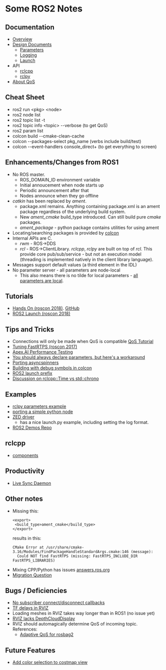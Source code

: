# Some ROS2 Notes

## Documentation

 * [Overview](https://index.ros.org/doc/ros2/)
 * [Design Documents](http://design.ros2.org)
   * [Parameters](http://design.ros2.org/articles/ros_parameters.html)
   * [Logging](https://index.ros.org/doc/ros2/Concepts/Logging/)
   * [Launch](http://design.ros2.org/articles/roslaunch.html)
 * API
   * [rclcpp](http://docs.ros2.org/foxy/api/rclcpp/index.html)
   * [rclpy](http://docs.ros2.org/latest/api/rclpy/index.html)
 * [About QoS](https://index.ros.org/doc/ros2/Concepts/About-Quality-of-Service-Settings/)

## Cheat Sheet

 * ros2 run \<pkg\> \<node\>
 * ros2 node list
 * ros2 topic list -t
 * ros2 topic info \<topic\> --verbose (to get QoS)
 * ros2 param list
 * colcon build --cmake-clean-cache
 * colcon <verb> --packages-select pkg_name (verbs include build/test)
 * colcon <verb> --event-handlers console_direct+ (to get everything to screen)

## Enhancements/Changes from ROS1

 * No ROS master.
   * ROS_DOMAIN_ID environment variable
   * Initial annoucement when node starts up
   * Periodic announcement after that
   * Nodes announce when they go offline
 * _catkin_ has been replaced by _ament_.
   * package.xml remains. Anything containing package.xml is an ament package
     regardless of the underlying build system.
   * New _ament_cmake_ build_type introduced. Can still build pure _cmake_ packages.
   * _ament_package_ - python package contains utilities for using ament
 * Locating/searching packages is provided by [colcon](http://design.ros2.org/articles/build_tool.html)
 * Internal APIs are C.
   * _rwm_ - ROS->DDS
   * _rcl_ - ROS->ClientLibrary. _rclcpp_, _rclpy_ are built on top of _rcl_.
     This provide core pub/sub/service - but not an execution model (threading
     is implemented natively in the client library language).
 * Messages support default values (a third element in the IDL)
 * No parameter server - all parameters are node-local
   * This also means there is no tilde for local parameters - [all parameters are local](https://answers.ros.org/question/317929/retrieving-parameters-from-nodes-rclpy/).

## Tutorials

 * [Hands On (roscon 2018)](https://vimeo.com/292693129). [GitHub](https://github.com/Karsten1987/confbot_robot)
 * [ROS2 Launch (roscon 2018)](https://vimeo.com/292699162)

## Tips and Tricks

 * Connections will only be made when QoS is compatible [QoS Tutorial](https://index.ros.org/doc/ros2/Tutorials/Quality-of-Service/)
 * [Tuning FastRTPS (roscon 2017)](https://roscon.ros.org/2017/presentations/ROSCon%202017%20ROS2%20Fine%20Tuning.pdf)
 * [Apex.AI Performance Testing](https://gitlab.com/ApexAI/performance_test/)
 * [You should always declare parameters, but here's a workaround](https://answers.ros.org/question/325960/do-i-always-have-to-declare-parameters/)
 * [Porting asyncspinners](https://github.com/ros2/rclcpp/issues/335)
 * [Building with debug symbols in colcon](https://answers.ros.org/question/320252/ros2-colcon-debug-symbols-for-use-with-ddd/)
 * [ROS2 launch prefix](https://answers.ros.org/question/343326/ros2-prefix-in-launch-file/)
 * [Discussion on rclcpp::Time vs std::chrono](https://discourse.ros.org/t/ros-2-time-vs-std-chrono/6293/8)

## Examples

 * [rclpy parameters example](https://answers.ros.org/question/348149/confision-about-ros2-rclpy-parameter/)
 * [porting a simple python node](https://github.com/mikeferguson/etherbotix_python/commit/3e7693584959f085393b2d0994ef76cffafcc916)
 * [ZED driver](https://www.stereolabs.com/docs/ros2/lifecycle/)
   * has a nice launch.py example, including setting the log format.
 * [ROS2 Demos Repo](https://github.com/ros2/demos)

## rclcpp

 * [components](https://index.ros.org/doc/ros2/Tutorials/Composition/)

## Productivity

 * [Live Sync Daemon](https://blog.roverrobotics.com/ros-2-dev-tip-sync-your-code-with-lsyncd/)

## Other notes

 * Missing this:
   ```
   <export>
    <build_type>ament_cmake</build_type>
   </export>
   ```
   results in this:
   ```
   CMake Error at /usr/share/cmake-3.16/Modules/FindPackageHandleStandardArgs.cmake:146 (message):
     Could NOT find FastRTPS (missing: FastRTPS_INCLUDE_DIR FastRTPS_LIBRARIES)

   ```
  * Mixing CPP/Python has issues [answers.ros.org](https://discourse.ros.org/t/mixed-python-cpp-ament-package/1452/9)
  * [Migration Question](https://answers.ros.org/question/354216/switching-to-ros2-foxy-or-staying-on-ros1-hurdles-caveats/)

## Bugs / Deficiencies

 * [No subscriber connect/disconnect callbacks](https://answers.ros.org/question/286069/implementing-subscriberstatuscallback-within-ros2/)
 * [TF delays in RVIZ](https://github.com/ros2/rviz/issues/359)
 * Loading meshes in RVIZ takes way longer than in ROS1 (no issue yet)
 * [RVIZ lacks DepthCloudDisplay](https://github.com/ros2/rviz/issues/92)
 * RVIZ should automagically determine QoS of incoming topic. References:
   * [Adaptive QoS for rosbag2](https://github.com/ros2/rosbag2/pull/343/files)
  
## Future Features
 * [Add color selection to costmap view](https://github.com/ros2/rviz/issues/460)
